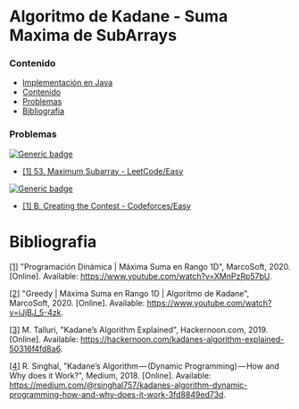 # Algoritmo de Kadane - Suma Maxima de SubArrays

### Contenido

* [Implementación en Java]()
* [Contenido](#contenido)
* [Problemas](#problemas)
* [Bibliografia](#bibliografia)

### Problemas

[![Generic badge](https://img.shields.io/badge/LeetCode-Easy-green.svg)](https://leetcode.com/problemset/algorithms/)

* [[1] 53. Maximum Subarray - LeetCode/Easy](https://leetcode.com/problems/maximum-subarray/)

[![Generic badge](https://img.shields.io/badge/Codeforces-Easy-green.svg)](https://codeforces.com/problemset)

* [[1] B. Creating the Contest - Codeforces/Easy](https://codeforces.com/contest/1029/problem/B)

# Bibliografia

[[1]](https://www.youtube.com/watch?v=XMnPzRp57bU) "Programación Dinámica | Máxima Suma en Rango 1D", MarcoSoft, 2020. [Online]. Available: https://www.youtube.com/watch?v=XMnPzRp57bU.

[[2]](https://www.youtube.com/watch?v=iJjBJ_5-4zk) "Greedy | Máxima Suma en Rango 1D | Algoritmo de Kadane", MarcoSoft, 2020. [Online]. Available: https://www.youtube.com/watch?v=iJjBJ_5-4zk.

[[3]](https://hackernoon.com/kadanes-algorithm-explained-50316f4fd8a6) M. Talluri, "Kadane’s Algorithm Explained", Hackernoon.com, 2019. [Online]. Available: https://hackernoon.com/kadanes-algorithm-explained-50316f4fd8a6.

[[4]](https://medium.com/@rsinghal757/kadanes-algorithm-dynamic-programming-how-and-why-does-it-work-3fd8849ed73d) R. Singhal, "Kadane’s Algorithm — (Dynamic Programming) — How and Why does it Work?", Medium, 2018. [Online]. Available: https://medium.com/@rsinghal757/kadanes-algorithm-dynamic-programming-how-and-why-does-it-work-3fd8849ed73d.